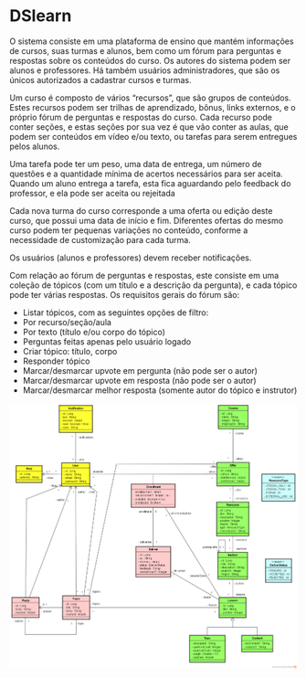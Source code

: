 # DSlearn

O sistema consiste em uma plataforma de ensino que mantém informações de cursos, suas turmas e alunos, bem como um fórum para perguntas e respostas sobre os conteúdos do curso. Os autores do sistema podem ser alunos e professores. Há também usuários administradores, que são os únicos autorizados a cadastrar cursos e turmas.

Um curso é composto de vários “recursos”, que são grupos de conteúdos. Estes recursos podem ser trilhas de aprendizado, bônus, links externos, e o próprio fórum de perguntas e respostas do curso. Cada recurso pode conter seções, e estas seções por sua vez é que vão conter as aulas, que podem ser conteúdos em vídeo e/ou texto, ou tarefas para serem entregues pelos alunos.

Uma tarefa pode ter um peso, uma data de entrega, um número de questões e a quantidade mínima de acertos necessários para ser aceita. Quando um aluno entrega a tarefa, esta fica aguardando pelo feedback do professor, e ela pode ser aceita ou rejeitada

Cada nova turma do curso corresponde a uma oferta ou edição deste curso, que possui uma data de início e fim. Diferentes ofertas do mesmo curso podem ter pequenas variações no conteúdo, conforme a necessidade de customização para cada turma.

Os usuários (alunos e professores) devem receber notificações.

Com relação ao fórum de perguntas e respostas, este consiste em uma coleção de tópicos (com um título e a descrição da pergunta), e cada tópico pode ter várias respostas. Os requisitos gerais do fórum são:

* Listar tópicos, com as seguintes opções de filtro:
* Por recurso/seção/aula
* Por texto (título e/ou corpo do tópico)
* Perguntas feitas apenas pelo usuário logado
* Criar tópico: título, corpo
* Responder tópico
* Marcar/desmarcar upvote em pergunta (não pode ser o autor)
* Marcar/desmarcar upvote em resposta (não pode ser o autor)
* Marcar/desmarcar melhor resposta (somente autor do tópico e instrutor)

<div align="center">
<img src="https://github.com/CarlosDaniel396/dslearn/blob/master/modelo-conceitual-com-forum.png"/>
</div>


